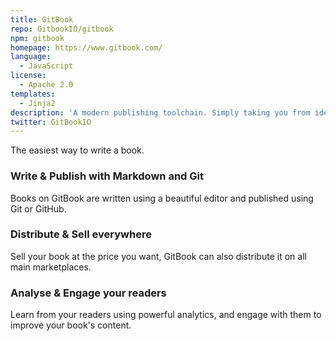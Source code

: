 ```yaml
---
title: GitBook
repo: GitbookIO/gitbook
npm: gitbook
homepage: https://www.gitbook.com/
language:
  - JavaScript
license:
  - Apache 2.0
templates:
  - Jinja2
description: 'A modern publishing toolchain. Simply taking you from ideas to finished, polished books.'
twitter: GitBookIO
---
```


The easiest way to write a book.

### Write & Publish with Markdown and Git
Books on GitBook are written using a beautiful editor and published using Git or GitHub.

### Distribute & Sell everywhere
Sell your book at the price you want, GitBook can also distribute it on all main marketplaces.

### Analyse & Engage your readers
Learn from your readers using powerful analytics, and engage with them to improve your book's content.
